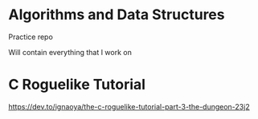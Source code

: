 # Algorithms and Data Structures
Practice repo

Will contain everything that I work on

# C Roguelike Tutorial
https://dev.to/ignaoya/the-c-roguelike-tutorial-part-3-the-dungeon-23j2